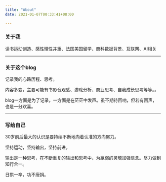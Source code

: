 ```yaml
---
title: "About"
date: 2021-01-07T00:33:41+08:00

---
```




### 关于我

读书运动创造、感性理性并重、法国美国留学、商科数据背景、互联网、AI相关 


---

### 关于这个blog



记录我的心路历程、思考。

内容多变，主要可能有书影音观感、游戏分析、商业思考、自我成长思考等等。。

blog一方面是为了记录，一方面是在茫茫中发声。虽不期待回响，但若有回声，也是一分欢喜。

---


### 写给自己



30岁前后最大的认识是要持续不断地向着认准的方向努力。

坚持运动，坚持输出，坚持前进。

输出是一种思考，在不断重复的输出和思考中，为羸弱的灵魂加强信念。尽力做到知行合一。

日拱一卒，功不唐捐。 

